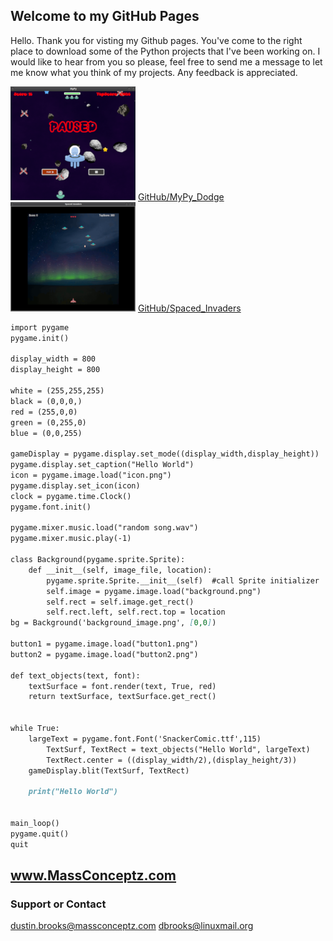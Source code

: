 ## Welcome to my GitHub Pages

Hello. Thank you for visting my Github pages. You've come to the right place to download some of the Python projects that I've been working on. I would like to hear from you so please, feel free to send me a message to let me know what you think of my projects.
Any feedback is appreciated.

  ![MyPy](Screenshot-MyPy_Dodge.png) [GitHub/MyPy_Dodge](https://github.com/corro69/MyPy)  ![Spaced_Invaders](Screenshot-Spaced_Invaders.png) [GitHub/Spaced_Invaders](https://github.com/corro69/Spaced_invaders)

```markdown
import pygame
pygame.init()

display_width = 800
display_height = 800

white = (255,255,255)
black = (0,0,0,)
red = (255,0,0)
green = (0,255,0)
blue = (0,0,255)

gameDisplay = pygame.display.set_mode((display_width,display_height))
pygame.display.set_caption("Hello World")
icon = pygame.image.load("icon.png")
pygame.display.set_icon(icon)
clock = pygame.time.Clock()
pygame.font.init()

pygame.mixer.music.load("random song.wav")
pygame.mixer.music.play(-1)

class Background(pygame.sprite.Sprite):
    def __init__(self, image_file, location):
        pygame.sprite.Sprite.__init__(self)  #call Sprite initializer
        self.image = pygame.image.load("background.png")
        self.rect = self.image.get_rect()
        self.rect.left, self.rect.top = location
bg = Background('background_image.png', [0,0])

button1 = pygame.image.load("button1.png")
button2 = pygame.image.load("button2.png")

def text_objects(text, font):
    textSurface = font.render(text, True, red)
    return textSurface, textSurface.get_rect()


while True:
	largeText = pygame.font.Font('SnackerComic.ttf',115)
        TextSurf, TextRect = text_objects("Hello World", largeText)
        TextRect.center = ((display_width/2),(display_height/3))
	gameDisplay.blit(TextSurf, TextRect)
	
	print("Hello World")

        
main_loop()
pygame.quit()
quit
```
## www.MassConceptz.com

### Support or Contact
<dustin.brooks@massconceptz.com>
<dbrooks@linuxmail.org>
